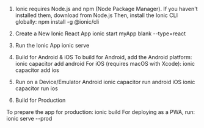 1. Ionic requires Node.js and npm (Node Package Manager). If you haven't installed them, download from Node.js 
        Then, install the Ionic CLI globally:
        npm install -g @ionic/cli
   
2. Create a New Ionic React App
        ionic start myApp blank --type=react
3. Run the Ionic App
        ionic serve
   
4. Build for Android & iOS
    To build for Android, add the Android platform:
       ionic capacitor add android
    For iOS (requires macOS with Xcode):
      ionic capacitor add ios
   
5. Run on a Device/Emulator
    Android
    ionic capacitor run android
    iOS
   ionic capacitor run ios
   
7. Build for Production
   
To prepare the app for production:
    ionic build
For deploying as a PWA, run:
   ionic serve --prod

